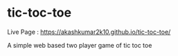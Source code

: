 # tic-toc-toe

Live Page : https://akashkumar2k10.github.io/tic-toc-toe/

A simple web based two player game of tic toc toe
